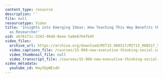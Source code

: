 ```yaml
---
content_type: resource
description: ''
file: null
resourcetype: Video
title: 'Insights into Emerging Ideas: How Teaching This Way Benefits the Instructor
  as Researcher'
uid: ab761f1c-5243-9b48-8eee-5a0e6764fb45
video_files:
  archive_url: https://archive.org/download/MIT15.960S17/MIT15_960S17_Sastry_Instructor_Interview_300k.mp4
  video_captions_file: /courses/15-960-new-executive-thinking-social-impact-technology-projects-fall-2017-spring-2018/f15edfa05be056ad842cd1b3ca69dd0e_HaySEpWEsdU.vtt
  video_thumbnail_file: null
  video_transcript_file: /courses/15-960-new-executive-thinking-social-impact-technology-projects-fall-2017-spring-2018/e500a9fb9cedaa821aa0e62cee745fab_HaySEpWEsdU.pdf
video_metadata:
  youtube_id: HaySEpWEsdU
---
```

